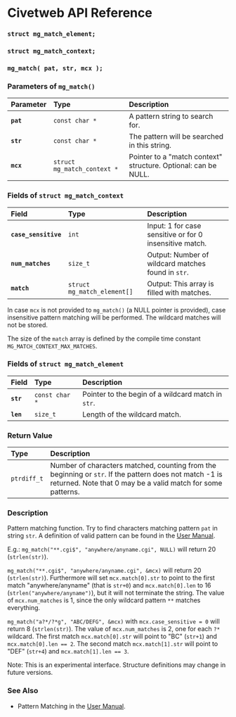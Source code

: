 # Civetweb API Reference

### `struct mg_match_element;`
### `struct mg_match_context;`
### `mg_match( pat, str, mcx );`

### Parameters of `mg_match()`

| Parameter | Type | Description |
| :--- | :--- | :--- |
|**`pat`**|`const char *`|A pattern string to search for.|
|**`str`**|`const char *`|The pattern will be searched in this string.|
|**`mcx`**|`struct mg_match_context *`|Pointer to a "match context" structure. Optional: can be NULL.|

### Fields of `struct mg_match_context`

| Field | Type | Description |
| :--- | :--- | :--- |
|**`case_sensitive`**|`int`| Input: 1 for case sensitive or for 0 insensitive match. |
|**`num_matches`**|`size_t`| Output: Number of wildcard matches found in `str`. |
|**`match`**|`struct mg_match_element[]`| Output: This array is filled with matches. |

In case `mcx` is not provided to `mg_match()` (a NULL pointer is provided), case insensitive pattern matching will be performed. The wildcard matches will not be stored.

The size of the `match` array is defined by the compile time constant `MG_MATCH_CONTEXT_MAX_MATCHES`.

### Fields of `struct mg_match_element`

| Field | Type | Description |
| :--- | :--- | :--- |
|**`str`**|`const char *`| Pointer to the begin of a wildcard match in `str`. |
|**`len`**|`size_t`| Length of the wildcard match. |

### Return Value

| Type | Description |
| :--- | :--- |
|`ptrdiff_t`| Number of characters matched, counting from the beginning or `str`. If the pattern does not match -1 is returned. Note that 0 may be a valid match for some patterns. |

### Description

Pattern matching function. Try to find characters matching pattern `pat` in string `str`.
A definition of valid pattern can be found in the [User Manual](../UserManual.md).

E.g.:
`mg_match("**.cgi$", "anywhere/anyname.cgi", NULL)` will return 20 (`strlen(str)`).

`mg_match("**.cgi$", "anywhere/anyname.cgi", &mcx)` will return 20 (`strlen(str)`). 
Furthermore will set `mcx.match[0].str` to point to the first match "anywhere/anyname" (that is `str+0`)
and `mcx.match[0].len` to 16 (`strlen("anywhere/anyname")`), but it will not terminate the string.
The value of `mcx.num_matches` is 1, since the only wildcard pattern `**` matches everything.

`mg_match("a?*/?*g", "ABC/DEFG", &mcx)` with `mcx.case_sensitive = 0` will return 8 (`strlen(str)`).
The value of `mcx.num_matches` is 2, one for each `?*` wildcard.
The first match `mcx.match[0].str` will point to "BC" (`str+1`) and `mcx.match[0].len == 2`.
The second match `mcx.match[1].str` will point to "DEF" (`str+4`) and `mcx.match[1].len == 3`.

Note: This is an experimental interface. 
Structure definitions may change in future versions.

### See Also

* Pattern Matching in the [User Manual](../UserManual.md).
